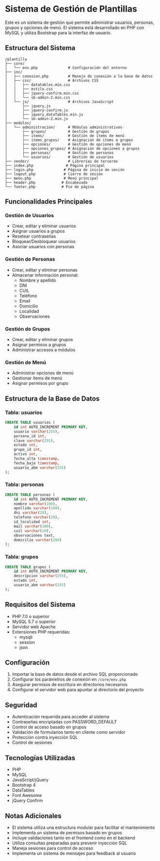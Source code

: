 # Sistema de Gestión de Plantillas

Este es un sistema de gestión que permite administrar usuarios, personas, grupos y opciones de menú. El sistema está desarrollado en PHP con MySQL y utiliza Bootstrap para la interfaz de usuario.

## Estructura del Sistema

```
/plantilla
├── core/
│   └── env.php              # Configuración del entorno
├── inc/
│   ├── conexion.php         # Manejo de conexión a la base de datos
│   ├── css/                 # Archivos CSS
│   │   ├── datatables.min.css
│   │   ├── estilo.css
│   │   ├── jquery-confirm.min.css
│   │   └── sb-admin-2.min.css
│   └── js/                  # Archivos JavaScript
│       ├── jquery.js
│       ├── jquery-confirm.js
│       ├── jquery.dataTables.min.js
│       └── sb-admin-2.min.js
├── modulos/
│   └── administracion/      # Módulos administrativos
│       ├── grupos/          # Gestión de grupos
│       ├── items/           # Gestión de items de menú
│       ├── items_grupos/    # Asignación de items a grupos
│       ├── opciones/        # Gestión de opciones de menú
│       ├── opciones_grupos/ # Asignación de opciones a grupos
│       ├── personas/        # Gestión de personas
│       └── usuarios/        # Gestión de usuarios
├── vendor/                  # Librerías de terceros
├── index.php               # Página principal
├── login.php              # Página de inicio de sesión
├── logout.php             # Cierre de sesión
├── menu.php               # Menú principal
├── header.php            # Encabezado
└── footer.php            # Pie de página
```

## Funcionalidades Principales

### Gestión de Usuarios

- Crear, editar y eliminar usuarios
- Asignar usuarios a grupos
- Resetear contraseñas
- Bloquear/Desbloquear usuarios
- Asociar usuarios con personas

### Gestión de Personas

- Crear, editar y eliminar personas
- Almacenar información personal:
  - Nombre y apellido
  - DNI
  - CUIL
  - Teléfono
  - Email
  - Domicilio
  - Localidad
  - Observaciones

### Gestión de Grupos

- Crear, editar y eliminar grupos
- Asignar permisos a grupos
- Administrar accesos a módulos

### Gestión de Menú

- Administrar opciones de menú
- Gestionar items de menú
- Asignar permisos por grupo

## Estructura de la Base de Datos

### Tabla: usuarios

```sql
CREATE TABLE usuarios (
    id int AUTO_INCREMENT PRIMARY KEY,
    usuario varchar(255),
    persona_id int,
    clave varchar(255),
    estado int,
    grupo_id int,
    activo int,
    fecha_alta timestamp,
    fecha_baja timestamp,
    usuario_abm varchar(255)
);
```

### Tabla: personas

```sql
CREATE TABLE personas (
    id int AUTO_INCREMENT PRIMARY KEY,
    nombre varchar(100),
    apellido varchar(100),
    dni varchar(20),
    telefono varchar(20),
    id_localidad int,
    mail varchar(100),
    cuil varchar(20),
    observaciones text,
    domicilio varchar(200)
);
```

### Tabla: grupos

```sql
CREATE TABLE grupos (
    id int AUTO_INCREMENT PRIMARY KEY,
    descripcion varchar(255),
    estado int,
    usuario_abm varchar(255)
);
```

## Requisitos del Sistema

- PHP 7.0 o superior
- MySQL 5.7 o superior
- Servidor web Apache
- Extensiones PHP requeridas:
  - mysqli
  - session
  - json

## Configuración

1. Importar la base de datos desde el archivo SQL proporcionado
2. Configurar los parámetros de conexión en `/core/env.php`
3. Asegurar permisos de escritura en directorios necesarios
4. Configurar el servidor web para apuntar al directorio del proyecto

## Seguridad

- Autenticación requerida para acceder al sistema
- Contraseñas encriptadas con PASSWORD_DEFAULT
- Control de acceso basado en grupos
- Validación de formularios tanto en cliente como servidor
- Protección contra inyección SQL
- Control de sesiones

## Tecnologías Utilizadas

- PHP
- MySQL
- JavaScript/jQuery
- Bootstrap 4
- DataTables
- Font Awesome
- jQuery Confirm

## Notas Adicionales

- El sistema utiliza una estructura modular para facilitar el mantenimiento
- Implementa un sistema de permisos basado en grupos
- Incluye validaciones tanto en el frontend como en el backend
- Utiliza consultas preparadas para prevenir inyección SQL
- Maneja sesiones para control de acceso
- Implementa un sistema de mensajes para feedback al usuario
